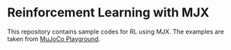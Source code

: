 # Reinforcement Learning with MJX
This repository contains sample codes for RL using MJX. The examples are taken from [MuJoCo Playground](https://playground.mujoco.org/).

